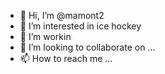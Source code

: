 - 👋 Hi, I’m @mamont2
- 👀 I’m interested in ice hockey
- 🌱 I’m workin
- 💞️ I’m looking to collaborate on ...
- 📫 How to reach me ...

<!---
mamont2/mamont2 is a ✨ special ✨ repository because its `README.md` (this file) appears on your GitHub profile.
You can click the Preview link to take a look at your changes.
--->
